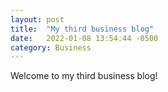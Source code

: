 ```yaml
---
layout: post
title:  "My third business blog"
date:   2022-01-08 13:54:44 -0500
category: Business
---
```

Welcome to my third business blog!

